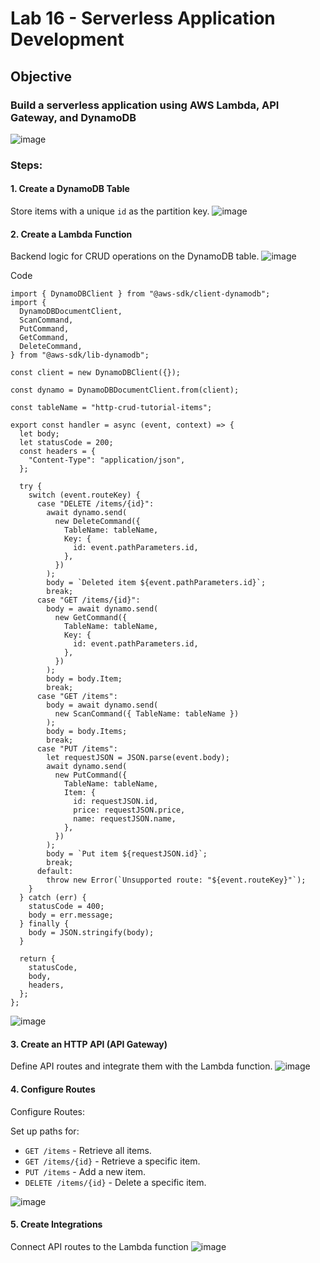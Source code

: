 # Lab 16 - Serverless Application Development

## **Objective**

### Build a serverless application using AWS Lambda, API Gateway, and DynamoDB
![image](https://github.com/user-attachments/assets/4e491ea1-7691-41f8-96eb-fda85fe9bb5c)

### **Steps:**

#### 1. Create a DynamoDB Table
Store items with a unique `id` as the partition key.
![image](https://github.com/user-attachments/assets/739f26ab-2e6c-4972-a2c3-f557f557fc53)

#### 2. Create a Lambda Function
Backend logic for CRUD operations on the DynamoDB table.
![image](https://github.com/user-attachments/assets/8c78a963-c6d0-4c23-8725-713265af81be)

Code
```
import { DynamoDBClient } from "@aws-sdk/client-dynamodb";
import {
  DynamoDBDocumentClient,
  ScanCommand,
  PutCommand,
  GetCommand,
  DeleteCommand,
} from "@aws-sdk/lib-dynamodb";

const client = new DynamoDBClient({});

const dynamo = DynamoDBDocumentClient.from(client);

const tableName = "http-crud-tutorial-items";

export const handler = async (event, context) => {
  let body;
  let statusCode = 200;
  const headers = {
    "Content-Type": "application/json",
  };

  try {
    switch (event.routeKey) {
      case "DELETE /items/{id}":
        await dynamo.send(
          new DeleteCommand({
            TableName: tableName,
            Key: {
              id: event.pathParameters.id,
            },
          })
        );
        body = `Deleted item ${event.pathParameters.id}`;
        break;
      case "GET /items/{id}":
        body = await dynamo.send(
          new GetCommand({
            TableName: tableName,
            Key: {
              id: event.pathParameters.id,
            },
          })
        );
        body = body.Item;
        break;
      case "GET /items":
        body = await dynamo.send(
          new ScanCommand({ TableName: tableName })
        );
        body = body.Items;
        break;
      case "PUT /items":
        let requestJSON = JSON.parse(event.body);
        await dynamo.send(
          new PutCommand({
            TableName: tableName,
            Item: {
              id: requestJSON.id,
              price: requestJSON.price,
              name: requestJSON.name,
            },
          })
        );
        body = `Put item ${requestJSON.id}`;
        break;
      default:
        throw new Error(`Unsupported route: "${event.routeKey}"`);
    }
  } catch (err) {
    statusCode = 400;
    body = err.message;
  } finally {
    body = JSON.stringify(body);
  }

  return {
    statusCode,
    body,
    headers,
  };
};

```
![image](https://github.com/user-attachments/assets/827fe125-ebdd-4bce-a0d1-14a7cb679071)

#### 3. Create an HTTP API (API Gateway)
Define API routes and integrate them with the Lambda function.
![image](https://github.com/user-attachments/assets/362fde8a-a2b9-4bfe-9f21-b64b36c9a160)

#### 4. Configure Routes
Configure Routes:

Set up paths for:
- `GET /items` - Retrieve all items.
- `GET /items/{id}` - Retrieve a specific item.
- `PUT /items` - Add a new item.
- `DELETE /items/{id}` - Delete a specific item.
  
![image](https://github.com/user-attachments/assets/4281fe67-11d1-4d16-a8d9-b5d0ae607d2f)

#### 5. Create Integrations
Connect API routes to the Lambda function
![image](https://github.com/user-attachments/assets/60515b89-9086-4987-aa8c-e86b3fb28ab7)
